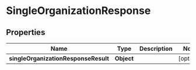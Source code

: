 # SingleOrganizationResponse

## Properties
Name | Type | Description | Notes
------------ | ------------- | ------------- | -------------
**singleOrganizationResponseResult** | **Object** |  |  [optional]
